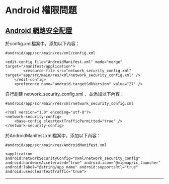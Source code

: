 # Android 權限問題

## [Android 網路安全配置](https://developer.android.com/training/articles/security-config?hl=zh-cn)

於config.xml檔案中，添加以下內容：
```
#android/app/scr/main/res/xml/config.xml

<edit-config file="AndroidManifest.xml" mode="merge" target="/manifest/application">
        <resource-file src="network_security_config.xml" target="app/src/main/res/xml/network_security_config.xml" />
    </edit-config>
    <preference name="android-targetSdkVersion" value="27" />
```


自行創建 network_security_config.xml ，並添加以下內容：
````
#android/app/scr/main/res/xml/network_security_config.xml

<?xml version="1.0" encoding="utf-8"?>
<network-security-config>
    <base-config cleartextTrafficPermitted="true" />
</network-security-config>
````



於AndroidManifest.xml檔案中，添加以下內容：
```
#android/app/scr/main/res/AndroidManifest.xml

<application android:networkSecurityConfig="@xml/network_security_config" android:hardwareAccelerated="true" android:icon="@mipmap/ic_launcher" android:label="@string/app_name" android:supportsRtl="true" android:usesCleartextTraffic="true">
```

---